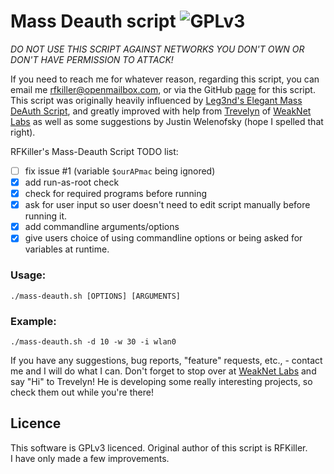 # Mass Deauth script ![GPLv3](https://img.shields.io/badge/licence-GPLv3-red.svg)

*DO NOT USE THIS SCRIPT AGAINST NETWORKS YOU DON'T OWN OR DON'T HAVE PERMISSION TO ATTACK!*

If you need to reach me for whatever reason, regarding this script, you can email me <rfkiller@openmailbox.com>, or via the GitHub [page] for this script. This script was originally heavily influenced by [Leg3nd's Elegant Mass DeAuth Script], and greatly improved with help from [Trevelyn] of [WeakNet Labs] as well as some suggestions by Justin Welenofsky (hope I spelled that right).

RFKiller's Mass-Deauth Script TODO list:
- [ ] fix issue #1 (variable `$ourAPmac` being ignored)
- [x] add run-as-root check
- [x] check for required programs before running
- [x] ask for user input so user doesn't need to edit script manually before running it.
- [x] add commandline arguments/options
- [x] give users choice of using commandline options or being asked for variables at runtime.

### Usage: 

    ./mass-deauth.sh [OPTIONS] [ARGUMENTS]

### Example: 

    ./mass-deauth.sh -d 10 -w 30 -i wlan0

If you have any suggestions, bug reports, "feature" requests, etc., - contact me and I will do what I can. Don't forget to stop over at [WeakNet Labs] and say "Hi" to Trevelyn! He is developing some really interesting projects, so check them out while you're there!

  [page]: https://github.com/RFKiller/mass-deauth
  [Leg3nd's Elegant Mass DeAuth Script]: http://jasagerpwn.googlecode.com/svn/trunk/src/deauth.sh
  [Trevelyn]: https://www.facebook.com/80211hacker "Trevelyn"
  [WeakNet Labs]: http://weaknetlabs.com "WeakNet Labs"

## Licence
This software is GPLv3 licenced. Original author of this script is RFKiller.  
I have only made a few improvements.
